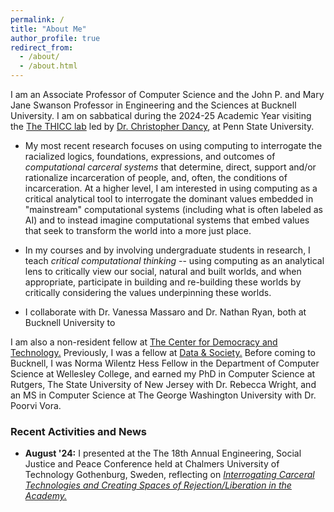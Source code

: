 ```yaml
---
permalink: /
title: "About Me"
author_profile: true
redirect_from: 
  - /about/
  - /about.html
---
```


I am an Associate Professor of Computer Science and the John P. and Mary Jane Swanson Professor in Engineering and the Sciences at Bucknell University. I am on sabbatical during the 2024-25 Academic Year visiting the [The THICC lab](https://sites.psu.edu/thicc/) led by [Dr. Christopher Dancy](https://sites.psu.edu/thicc/thicc-lab-members/), at Penn State University. 

- My most recent research focuses on using computing to interrogate the racialized logics, foundations, expressions, and outcomes of _computational carceral systems_ that determine, direct, support and/or rationalize incarceration of people, and, often, the conditions of incarceration. At a higher level, I am interested in using computing as a critical analytical tool to interrogate the dominant values embedded in "mainstream" computational systems (including what is often labeled as AI) and to instead imagine computational systems that embed values that seek to transform the world into a more just place.

- In my courses and by involving undergraduate students in research, I teach _critical computational thinking_ -- using computing as an analytical lens to critically view our social, natural and built worlds, and when appropriate, participate in building and re-building these worlds by critically considering the values underpinning these worlds.

- I collaborate with Dr. Vanessa Massaro and Dr. Nathan Ryan, both at Bucknell University to 

I am also a non-resident fellow at [The Center for Democracy and Technology.](https://cdt.org/) Previously, I was a fellow at [Data & Society.](https://datasociety.net/) Before coming to Bucknell, I was Norma Wilentz Hess Fellow in the Department of Computer Science at Wellesley College, and earned my PhD in Computer Science at Rutgers, The State University of New Jersey with Dr. Rebecca Wright, and an MS in Computer Science at The George Washington University with Dr. Poorvi Vora.

### Recent Activities and News


- **August '24:** I presented at the The 18th Annual Engineering, Social Justice and Peace Conference held at
Chalmers University of Technology Gothenburg, Sweden, reflecting on [_Interrogating Carceral Technologies and Creating Spaces of Rejection/Liberation in the Academy._](https://esjp.org/esjp-conference-2024/esjp-2024-conference-on-site-session-descriptions#mir)



